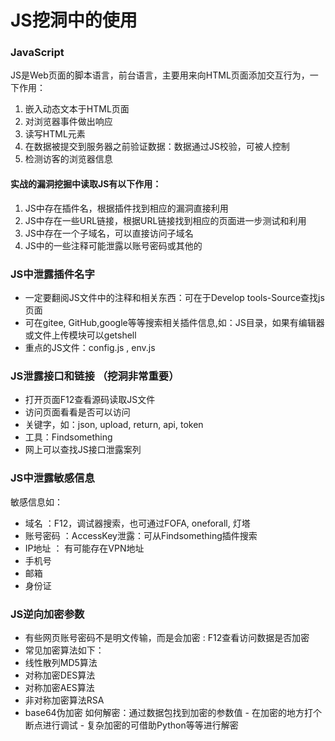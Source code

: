 # JS挖洞中的使用

### JavaScript
JS是Web页面的脚本语言，前台语言，主要用来向HTML页面添加交互行为，一下作用：
1. 嵌入动态文本于HTML页面
2. 对浏览器事件做出响应
3. 读写HTML元素
4. 在数据被提交到服务器之前验证数据：数据通过JS校验，可被人控制
5. 检测访客的浏览器信息

#### 实战的漏洞挖掘中读取JS有以下作用：
1. JS中存在插件名，根据插件找到相应的漏洞直接利用
2. JS中存在一些URL链接，根据URL链接找到相应的页面进一步测试和利用
3. JS中存在一个子域名，可以直接访问子域名
4. JS中的一些注释可能泄露以账号密码或其他的

### JS中泄露插件名字
- 一定要翻阅JS文件中的注释和相关东西：可在于Develop tools-Source查找js页面
- 可在gitee, GitHub,google等等搜索相关插件信息,如：JS目录，如果有编辑器或文件上传模块可以getshell
- 重点的JS文件：config.js , env.js

### JS泄露接口和链接 （挖洞非常重要）
- 打开页面F12查看源码读取JS文件
- 访问页面看看是否可以访问
- 关键字，如：json, upload, return, api, token
- 工具：Findsomething
- 网上可以查找JS接口泄露案列

### JS中泄露敏感信息
敏感信息如：
- 域名 ：F12，调试器搜索，也可通过FOFA, oneforall, 灯塔
- 账号密码 ：AccessKey泄露：可从Findsomething插件搜索
- IP地址 ： 有可能存在VPN地址
- 手机号
- 邮箱
- 身份证

### JS逆向加密参数
- 有些网页账号密码不是明文传输，而是会加密 : F12查看访问数据是否加密
- 常见加密算法如下：
- 线性散列MD5算法
- 对称加密DES算法
- 对称加密AES算法
- 非对称加密算法RSA
- base64伪加密
如何解密：通过数据包找到加密的参数值 - 在加密的地方打个断点进行调试 - 复杂加密的可借助Python等等进行解密
